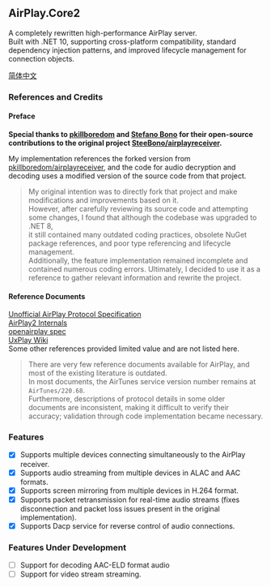 ## AirPlay.Core2
A completely rewritten high-performance AirPlay server.  
Built with .NET 10, supporting cross-platform compatibility, standard dependency injection patterns, and improved lifecycle management for connection objects.  

[简体中文](README_zh-cn.md)

### References and Credits

#### Preface

**Special thanks to [pkillboredom](https://github.com/pkillboredom) and [Stefano Bono](https://github.com/SteeBono) for their open-source contributions to the original project [SteeBono/airplayreceiver](https://github.com/SteeBono/airplayreceiver).**

My implementation references the forked version from [pkillboredom/airplayreceiver](https://github.com/pkillboredom/airplayreceiver), and the code for audio decryption and decoding uses a modified version of the source code from that project.

> My original intention was to directly fork that project and make modifications and improvements based on it.  
> However, after carefully reviewing its source code and attempting some changes, I found that although the codebase was upgraded to .NET 8,  
> it still contained many outdated coding practices, obsolete NuGet package references, and poor type referencing and lifecycle management.  
> Additionally, the feature implementation remained incomplete and contained numerous coding errors.
> Ultimately, I decided to use it as a reference to gather relevant information and rewrite the project.

#### Reference Documents

[Unofficial AirPlay Protocol Specification](https://fingergit.github.io/Unofficial-AirPlay-Protocol-Specification/AirPlay.html)  
[AirPlay2 Internals](https://emanuelecozzi.net/docs/airplay2)  
[openairplay spec](https://openairplay.github.io/airplay-spec)  
[UxPlay Wiki](https://github.com/FDH2/UxPlay/wiki/AirPlay2)  
Some other references provided limited value and are not listed here.

> There are very few reference documents available for AirPlay, and most of the existing literature is outdated.  
> In most documents, the AirTunes service version number remains at `AirTunes/220.68`.  
> Furthermore, descriptions of protocol details in some older documents are inconsistent, making it difficult to verify their accuracy; validation through code implementation became necessary.

### Features

+ [x] Supports multiple devices connecting simultaneously to the AirPlay receiver.
+ [x] Supports audio streaming from multiple devices in ALAC and AAC formats.
+ [x] Supports screen mirroring from multiple devices in H.264 format.
+ [x] Supports packet retransmission for real-time audio streams (fixes disconnection and packet loss issues present in the original implementation).
+ [x] Supports Dacp service for reverse control of audio connections.

### Features Under Development

+ [ ] Support for decoding AAC-ELD format audio
+ [ ] Support for video stream streaming.
